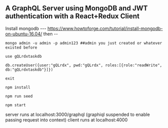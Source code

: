 ## A GraphQL Server using MongoDB and JWT authentication with a React+Redux Client

Install mongodb --- https://www.howtoforge.com/tutorial/install-mongodb-on-ubuntu-16.04/
then -- 
```
mongo admin -u admin -p admin123 ##admin you just created or whatever existed before

use gQLrdxtaskdb

db.createUser({user:"gQLrdx", pwd:"gQLrdx", roles:[{role:"readWrite", db:"gQLrdxtaskdb"}]})

exit

npm install

npm run seed

npm start

```
server runs at localhost:3000/graphql (graphiql suspended to enable passing request into context) 
client runs at localhost:4000
